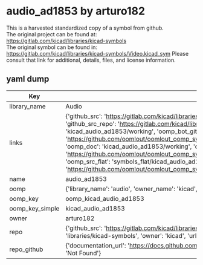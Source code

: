 # audio_ad1853 by arturo182  
This is a harvested standardized copy of a symbol from github.  
The original project can be found at:  
https://gitlab.com/kicad/libraries/kicad-symbols  
The original symbol can be found in:
https://gitlab.com/kicad/libraries/kicad-symbols/Video.kicad_sym
Please consult that link for additional, details, files, and license information.  
## yaml dump  
| Key | Value |  
| --- | --- |  
| library_name | Audio |  
| links | {'github_src': 'https://gitlab.com/kicad/libraries/kicad-symbols/Video.kicad_sym', 'github_src_repo': 'https://gitlab.com/kicad/libraries/kicad-symbols', 'oomp_bot': 'kicad_audio_ad1853/working', 'oomp_bot_github': 'https://github.com/oomlout/oomlout_oomp_symbol_bot/tree/main/kicad_audio_ad1853/working', 'oomp_doc': 'kicad_audio_ad1853/working', 'oomp_doc_github': 'https://github.com/oomlout/oomlout_oomp_symbol_doc/tree/main/kicad_audio_ad1853/working', 'oomp_src_flat': 'symbols_flat/kicad_audio_ad1853/working', 'oomp_src_flat_github': 'https://github.com/oomlout/oomlout_oomp_symbol_src/tree/main/kicad_audio_ad1853/working'} |  
| name | audio_ad1853 |  
| oomp | {'library_name': 'audio', 'owner_name': 'kicad', 'symbol_name': 'audio_ad1853'} |  
| oomp_key | oomp_kicad_audio_ad1853 |  
| oomp_key_simple | kicad_audio_ad1853 |  
| owner | arturo182 |  
| repo | {'github_src': 'https://gitlab.com/kicad/libraries/kicad-symbols/Video.kicad_sym', 'name': 'libraries/kicad-symbols', 'owner': 'kicad', 'url': 'https://gitlab.com/kicad/libraries/kicad-symbols'} |  
| repo_github | {'documentation_url': 'https://docs.github.com/rest/repos/repos#get-a-repository', 'message': 'Not Found'} |  


